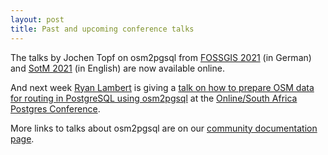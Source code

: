 ```yaml
---
layout: post
title: Past and upcoming conference talks
---
```


The talks by Jochen Topf on osm2pgsql from [FOSSGIS
2021](https://www.youtube.com/watch?v=XKoNMdtLTbQ) (in German) and [SotM
2021](https://www.youtube.com/watch?v=20n4thI7YiI) (in English) are now
available online.

And next week [Ryan Lambert](https://www.rustprooflabs.com/) is giving a
[talk on how to prepare OSM data for routing in PostgreSQL using
osm2pgsql](https://postgresconf.org/conferences/SouthAfrica2021/program/proposals/routing-with-postgis-and-openstreetmap)
at the [Online/South Africa Postgres
Conference](https://postgresconf.org/conferences/SouthAfrica2021).

More links to talks about osm2pgsql are on our [community documentation
page](https://osm2pgsql.org/doc/community.html).

